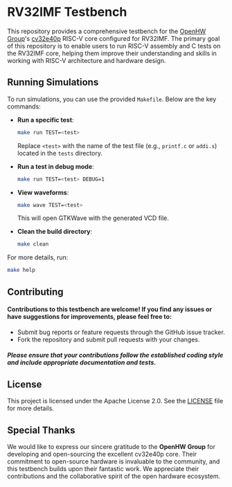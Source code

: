 # RV32IMF Testbench
This repository provides a comprehensive testbench for the [OpenHW Group](https://www.openhwgroup.com/)'s [cv32e40p](https://github.com/openhwgroup/cv32e40p) RISC-V core configured for RV32IMF. The primary goal of this repository is to enable users to run RISC-V assembly and C tests on the RV32IMF core, helping them improve their understanding and skills in working with RISC-V architecture and hardware design.

## Running Simulations

To run simulations, you can use the provided `Makefile`. Below are the key commands:

- **Run a specific test**:
  ```bash
  make run TEST=<test>
  ```
  Replace `<test>` with the name of the test file (e.g., `printf.c` or `addi.s`) located in the `tests` directory.

- **Run a test in debug mode**:
  ```bash
  make run TEST=<test> DEBUG=1
  ```

- **View waveforms**:
  ```bash
  make wave TEST=<test>
  ```
  This will open GTKWave with the generated VCD file.

- **Clean the build directory**:
  ```bash
  make clean
  ```

For more details, run:
```bash
make help
```

## Contributing
#### Contributions to this testbench are welcome! If you find any issues or have suggestions for improvements, please feel free to:
 - Submit bug reports or feature requests through the GitHub issue tracker.
 - Fork the repository and submit pull requests with your changes.
##### Please ensure that your contributions follow the established coding style and include appropriate documentation and tests.

## License

This project is licensed under the Apache License 2.0. See the [LICENSE](LICENSE) file for more details.

## Special Thanks

We would like to express our sincere gratitude to the **OpenHW Group** for developing and open-sourcing the excellent cv32e40p core. Their commitment to open-source hardware is invaluable to the community, and this testbench builds upon their fantastic work. We appreciate their contributions and the collaborative spirit of the open hardware ecosystem.
